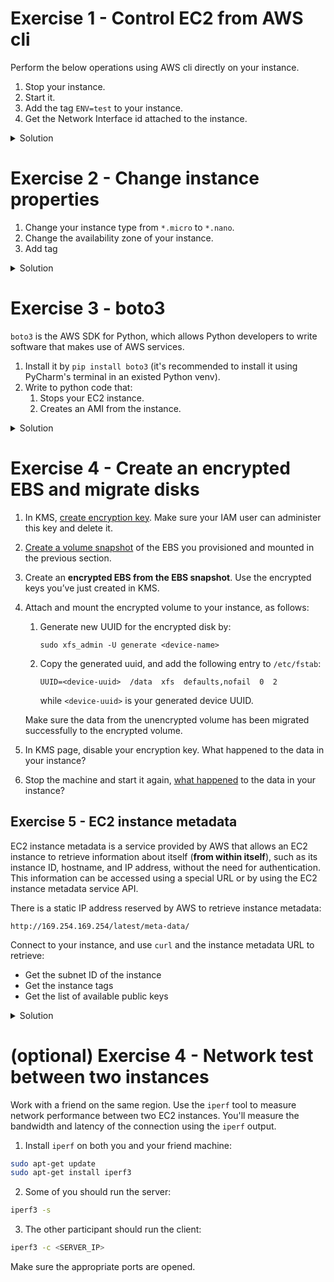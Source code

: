 # Exercise 1 - Control EC2 from AWS cli 

Perform the below operations using AWS cli directly on your instance.

1. Stop your instance. 
2. Start it. 
3. Add the tag `ENV=test` to your instance.
4. Get the Network Interface id attached to the instance.  


<details>
  <summary>
     Solution
  </summary>

1. `aws ec2 stop-instances --instance-ids <your-instance-id>`
2. `aws ec2 start-instances --instance-ids <your-instance-id>`
3. `aws ec2 create-tags --resources <your-instance-id> --tags Key=ENV,Value=test`
4. `aws ec2 describe-instances --instance-ids i-0ba57202a6f7d7302 --query 'Reservations[*].Instances[*].NetworkInterfaces[*].NetworkInterfaceId'`

</details>


# Exercise 2 - Change instance properties

1. Change your instance type from `*.micro` to `*.nano`.
2. Change the availability zone of your instance. 
3. Add tag

<details>
  <summary>
     Solution
  </summary>

1. Stop the instance first, then, with the instance still selected, choose **Actions**, **Instance settings**, **Change instance type**.
2. It's not possible to change the AZ :-)
3. In the navigation pane, choose the **Tags** tab, enter the key and value for the tag. When you are finished adding tags, choose **Save**.

</details>

# Exercise 3 - boto3 

`boto3` is the AWS SDK for Python, which allows Python developers to write software that makes use of AWS services. 

1. Install it by `pip install boto3` (it's recommended to install it using PyCharm's terminal in an existed Python venv).
2. Write to python code that:
   1. Stops your EC2 instance.
   2. Creates an AMI from the instance. 

<details>
  <summary>
     Solution
  </summary>


```python
import boto3

region = 'your-region-code'

# Create an EC2 client object
ec2 = boto3.client('ec2', region_name=region)

# Stop the EC2 instance with the given instance id
instance_id = 'your-instance-id'
ec2.stop_instances(InstanceIds=[instance_id])

# Wait until the instance is stopped
waiter = ec2.get_waiter('instance_stopped')
waiter.wait(InstanceIds=[instance_id])

# Create an AMI from the stopped instance
image_name = 'my-ami'
response = ec2.create_image(InstanceId=instance_id, Name=image_name)

# Get the ID of the created AMI
ami_id = response['ImageId']
print(f"Created AMI with ID: {ami_id}")
```

</details>


# Exercise 4 - Create an encrypted EBS and migrate disks

1. In KMS, [create encryption key](https://docs.aws.amazon.com/kms/latest/developerguide/create-keys.html#create-symmetric-cmk). Make sure your IAM user can administer this key and delete it.
2. [Create a volume snapshot](https://docs.aws.amazon.com/AWSEC2/latest/UserGuide/ebs-creating-snapshot.html#ebs-create-snapshot) of the EBS you provisioned and mounted in the previous section.
3. Create an **encrypted EBS from the EBS snapshot**. Use the encrypted keys you’ve just created in KMS.
4. Attach and mount the encrypted volume to your instance, as follows:
    1. Generate new UUID for the encrypted disk by:
       ```shell
       sudo xfs_admin -U generate <device-name>
       ```
    2. Copy the generated uuid, and add the following entry to `/etc/fstab`:
       ```shell
       UUID=<device-uuid>  /data  xfs  defaults,nofail  0  2
       ```
       while `<device-uuid>` is your generated device UUID.

   Make sure the data from the unencrypted volume has been migrated successfully to the encrypted volume.
5. In KMS page, disable your encryption key. What happened to the data in your instance?
6. Stop the machine and start it again, [what happened](https://docs.aws.amazon.com/kms/latest/developerguide/services-ebs.html#ebs-cmk) to the data in your instance?


## Exercise 5 - EC2 instance metadata

EC2 instance metadata is a service provided by AWS that allows an EC2 instance to retrieve information about itself (**from within itself**), 
such as its instance ID, hostname, and IP address, without the need for authentication.
This information can be accessed using a special URL or by using the EC2 instance metadata service API.

There is a static IP address reserved by AWS to retrieve instance metadata: 

```text
http://169.254.169.254/latest/meta-data/
```

Connect to your instance, and use `curl` and the instance metadata URL to retrieve: 

- Get the subnet ID of the instance
- Get the instance tags
- Get the list of available public keys

<details>
  <summary>
     Solution
  </summary>

- `http://169.254.169.254/latest/meta-data/network/interfaces/macs/<your-interface-mac-address>/subnet-id`
- `http://169.254.169.254/latest/meta-data/tags/instance`
- `http://169.254.169.254/latest/meta-data/public-keys/`


</details>


# (optional) Exercise 4 - Network test between two instances

Work with a friend on the same region.
Use the `iperf` tool to measure network performance between two EC2 instances. 
You'll measure the bandwidth and latency of the connection using the `iperf` output.

1. Install `iperf` on both you and your friend machine:

```bash
sudo apt-get update
sudo apt-get install iperf3
```

2. Some of you should run the server:

```bash 
iperf3 -s
```

3. The other participant should run the client:

```bash
iperf3 -c <SERVER_IP>
```

Make sure the appropriate ports are opened. 


